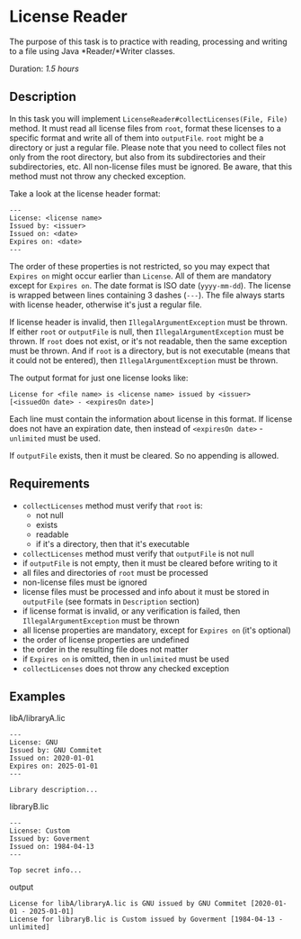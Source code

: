 # License Reader

The purpose of this task is to practice with reading, processing and writing to a file using Java *Reader/*Writer
classes.

Duration: _1.5 hours_

## Description

In this task you will implement `LicenseReader#collectLicenses(File, File)` method. It must read all license files
from `root`, format these licenses to a specific format and write all of them into `outputFile`.
`root` might be a directory or just a regular file. Please note that you need to collect files not only from the
root directory, but also from its subdirectories and their subdirectories, etc. All non-license files must be ignored.
Be aware, that this method must not throw any checked exception.

Take a look at the license header format:

```
---
License: <license name>
Issued by: <issuer>
Issued on: <date>
Expires on: <date>
---
```

The order of these properties is not restricted, so you may expect that `Expires on` might occur earlier than
`License`. All of them are mandatory except for `Expires on`. The date format is ISO date (`yyyy-mm-dd`). The license
is wrapped between lines containing 3 dashes (`---`). The file always starts with license header, otherwise it's just
a regular file.

If license header is invalid, then `IllegalArgumentException` must be thrown. If either `root` or `outputFile` is null,
then `IllegalArgumentException` must be thrown. If `root` does not exist, or it's not readable, then the same
exception must be thrown. And if `root` is a directory, but is not executable (means that it could not be entered),
then `IllegalArgumentException` must be thrown.

The output format for just one license looks like:

```
License for <file name> is <license name> issued by <issuer> [<issuedOn date> - <expiresOn date>]
```

Each line must contain the information about license in this format. If license does not have an expiration date,
then instead of `<expiresOn date>` - `unlimited` must be used.

If `outputFile` exists, then it must be cleared. So no appending is allowed.

## Requirements

* `collectLicenses` method must verify that `root` is:
    * not null
    * exists
    * readable
    * if it's a directory, then that it's executable
* `collectLicenses` method must verify that `outputFile` is not null
* if `outputFile` is not empty, then it must be cleared before writing to it
* all files and directories of `root` must be processed
* non-license files must be ignored
* license files must be processed and info about it must be stored in `outputFile` (see formats in `Description`
  section)
* if license format is invalid, or any verification is failed, then `IllegalArgumentException` must be thrown
* all license properties are mandatory, except for `Expires on` (it's optional)
* the order of license properties are undefined
* the order in the resulting file does not matter
* if `Expires on` is omitted, then in `unlimited` must be used
* `collectLicenses` does not throw any checked exception

## Examples

libA/libraryA.lic
```
---
License: GNU
Issued by: GNU Commitet
Issued on: 2020-01-01
Expires on: 2025-01-01
---

Library description...
```

libraryB.lic
```
---
License: Custom
Issued by: Goverment
Issued on: 1984-04-13
---

Top secret info...
```

output
```
License for libA/libraryA.lic is GNU issued by GNU Commitet [2020-01-01 - 2025-01-01]
License for libraryB.lic is Custom issued by Goverment [1984-04-13 - unlimited]
```
